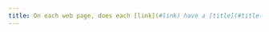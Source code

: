 ```yaml
---
title: On each web page, does each [link](#link) have a [title](#title-or-accessible-name-of-link)?
---
```

